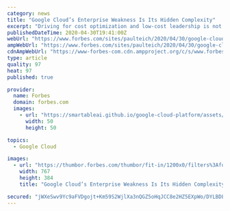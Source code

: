 ```yaml
---
category: news
title: "Google Cloud’s Enterprise Weakness Is Its Hidden Complexity"
excerpt: "Driving for cost optimization and low-cost leadership is not a strategy to extract value from enterprise accounts. GCP is focusing on a small handful of verticals to create enterprise solutions value."
publishedDateTime: 2020-04-30T19:41:00Z
webUrl: "https://www.forbes.com/sites/paulteich/2020/04/30/google-clouds-enterprise-weakness-is-its-hidden-complexity/"
ampWebUrl: "https://www.forbes.com/sites/paulteich/2020/04/30/google-clouds-enterprise-weakness-is-its-hidden-complexity/amp/"
cdnAmpWebUrl: "https://www-forbes-com.cdn.ampproject.org/c/s/www.forbes.com/sites/paulteich/2020/04/30/google-clouds-enterprise-weakness-is-its-hidden-complexity/amp/"
type: article
quality: 97
heat: 97
published: true

provider:
  name: Forbes
  domain: forbes.com
  images:
    - url: "https://smartableai.github.io/google-cloud-platform/assets/images/organizations/forbes.com-50x50.jpg"
      width: 50
      height: 50

topics:
  - Google Cloud

images:
  - url: "https://thumbor.forbes.com/thumbor/fit-in/1200x0/filters%3Aformat%28jpg%29/https%3A%2F%2Fspecials-images.forbesimg.com%2Fimageserve%2F5eab24b91c73f70006613477%2F0x0.jpg"
    width: 767
    height: 384
    title: "Google Cloud’s Enterprise Weakness Is Its Hidden Complexity"

secured: "jWXeSwv9Yc9aFVDgojt+Km59S2WjlXa3nQGZ5oHqJCC8e2HZ5EXpWo/DYLBDLTc8u+lXl+BTkZb/D2m5dHyTHdQi0VH4hLArFjQcw5YnAizX/q22YiZmDr94u0i6+IUNEo/dom5d0Ju9FOfgKzgvixJYFildTHriTQlx7w7oRZnsgprQ/vKUVrvDvZKzORVGbxTkc1CLOd1HgkgrfIpYrT0+PXZBg9qbZ9EFw1C75wRZktLn/1bYK6sn5zG6mc9Cwdz9nu6Av3LKpJwpeJ6JTBcW1rSNsU0ZkKACP6Q7sJH1JGmYHr8SImeFxqZB6AzN9u8A7NCFPSTV54/q0IzEtjpbe6rByT1DrbC8E8kGfsUQ6FGNp9AsmOGfTJu5FFtNDvosMl9NDm6YRGp2mXRHK3/haSoD4zEEjMNe6TNf9kFJPXsRewObi8avz12drAMBeGc65vF8bydBuhS/PSuiatLjTVlPrQ2aIrxOW1azlXQ=;ZhjtoH3QJT0mUccOv7w8fw=="
---
```


